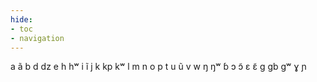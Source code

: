 ```yaml
---
hide:
- toc
- navigation
---
```

a
ã
b
d
dz
e
h
hʷ
i
ĩ
j
k
kp
kʷ
l
m
n
o
p
t
u
ũ
v
w
ŋ
ŋʷ
ɓ
ɔ
ɔ̃
ɛ
ɛ̃
ɡ
ɡb
ɡʷ
ɣ
ɲ
